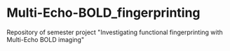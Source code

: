 # Multi-Echo-BOLD_fingerprinting
Repository of semester project "Investigating functional fingerprinting with Multi-Echo BOLD imaging"
